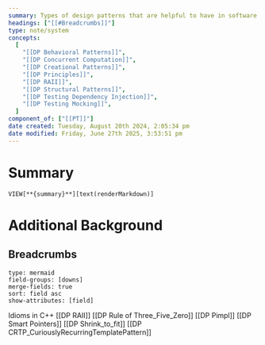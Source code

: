 ```yaml
---
summary: Types of design patterns that are helpful to have in software development
headings: ["[[#Breadcrumbs]]"]
type: note/system
concepts:
  [
    "[[DP Behavioral Patterns]]",
    "[[DP Concurrent Computation]]",
    "[[DP Creational Patterns]]",
    "[[DP Principles]]",
    "[[DP RAII]]",
    "[[DP Structural Patterns]]",
    "[[DP Testing Dependency Injection]]",
    "[[DP Testing Mocking]]",
  ]
component_of: ["[[PT]]"]
date created: Tuesday, August 20th 2024, 2:05:34 pm
date modified: Friday, June 27th 2025, 3:53:51 pm
---
```


# Summary

`VIEW[**{summary}**][text(renderMarkdown)]`

# Additional Background

## Breadcrumbs

```breadcrumbs
type: mermaid
field-groups: [downs]
merge-fields: true
sort: field asc
show-attributes: [field]
```

Idioms in C++
[[DP RAII]]
[[DP Rule of Three_Five_Zero]]
[[DP Pimpl]]
[[DP Smart Pointers]]
[[DP Shrink_to_fit]]
[[DP CRTP_CuriouslyRecurringTemplatePattern]]
